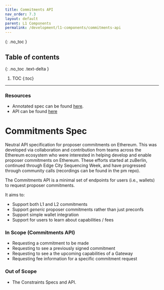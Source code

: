 ```yaml
---
title: Commitments API
nav_order: 7.3
layout: default
parent: L1 Components
permalink: /development/l1-components/commitments-api
---
```

{: .no_toc }

## Table of contents
{: .no_toc .text-delta }

1. TOC
{:toc}

---
### Resources
- Annotated spec can be found [here](https://github.com/eth-fabric/commitments-specs).
- API can be found [here](https://eth-fabric.github.io/commitments-specs/)

# Commitments Spec
Neutral API specification for proposer commitments on Ethereum. This was developed via collaboration and contribution from teams across the Ethereum ecosystem who were interested in helping develop and enable proposer commitments on Ethereum. These efforts started at zuBerlin, continued through Edge City Sequencing Week, and have progressed through community calls (recordings can be found in the pm repo).

The Commitments API is a minimal set of endpoints for users (i.e., wallets) to request proposer commitments.

It aims to:
- Support both L1 and L2 commitments
- Support *generic* proposer commitments rather than just preconfs
- Support simple wallet integration
- Support for users to learn about capabilities / fees

### In Scope (Commitments API)
- Requesting a commitment to be made
- Requesting to see a previously signed commitment
- Requesting to see a the upcoming capabilities of a Gateway
- Requesting fee information for a specific commitment request

### Out of Scope
- The Constraints Specs and API.
